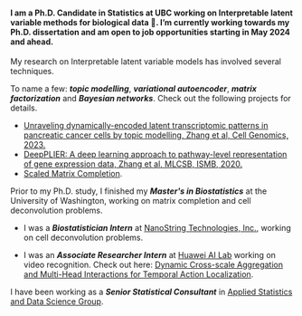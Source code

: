 #### I am a Ph.D. Candidate in Statistics at UBC working on Interpretable latent variable methods for biological data :dna:. I’m currently working towards my Ph.D. dissertation and am open to job opportunities starting in May 2024 and ahead. 

My research on Interpretable latent variable models has involved several techniques. 

To name a few: ***topic modelling***, ***variational autoencoder***, ***matrix factorization*** and ***Bayesian networks***. Check out the following projects for details.

- [Unraveling dynamically-encoded latent transcriptomic patterns in pancreatic cancer cells by topic modelling, Zhang et al, Cell Genomics, 2023.](https://doi.org/10.1016/j.xgen.2023.100388)
- [DeepPLIER: A deep learning approach to pathway-level representation of gene expression data, Zhang et al, MLCSB, ISMB, 2020.](https://www.youtube.com/watch?v=nBlBFG6gFbM)
- [Scaled Matrix Completion](http://hdl.handle.net/1773/42982).

Prior to my Ph.D. study, I finished my ***Master's in Biostatistics*** at the University of Washington, working on matrix completion and cell deconvolution problems. 

- I was a ***Biostatistician Intern*** at [NanoString Technologies, Inc.](https://nanostring.com/), working on cell deconvolution problems. 

- I was an ***Associate Researcher Intern*** at [Huawei AI Lab](http://dev3.noahlab.com.hk/) working on video recognition. Check out here: [Dynamic Cross-scale Aggregation and Multi-Head Interactions for Temporal Action Localization](https://www.youtube.com/watch?v=YUGILnxpsuw&ab_channel=ActivityNet).

I have been working as a ***Senior Statistical Consultant*** in [Applied Statistics and Data Science Group](https://asda.stat.ubc.ca/).


<!--
**thisisyichenzhang/thisisyichenzhang** is a ✨ _special_ ✨ repository because its `README.md` (this file) appears on your GitHub profile.

Here are some ideas to get you started:

- 🔭 I’m currently working on ...
- 🌱 I’m currently learning ...
- 👯 I’m looking to collaborate on ...
- 🤔 I’m looking for help with ...
- 💬 Ask me about ...
- 📫 How to reach me: ...
- 😄 Pronouns: ...
- ⚡ Fun fact: ...
-->
